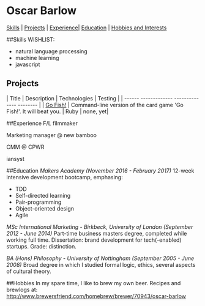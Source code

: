 # Oscar Barlow
[Skills](##Skills) | [Projects](##Projects) | [Experience](##Experience)| [Education](##Education) | [Hobbies and Interests](##Hobbies)

##Skills
WISHLIST:
* natural language processing
* machine learning
* javascript

## Projects
| Title | Description | Technologies | Testing |
| ------ ------------- -------------- -------- |
| [Go Fish!](https://github.com/oscar-barlow/go-fish) | Command-line version of the card game 'Go Fish!'. It will beat you. | Ruby | none, yet|

##Experience
F/L filmmaker

Marketing manager @ new bamboo

CMM @ CPWR

iansyst

##Education
*Makers Academy (November 2016 - February 2017)*
12-week intensive development bootcamp, emphasing:

* TDD
* Self-directed learning
* Pair-programming
* Object-oriented design
* Agile

*MSc International Marketing - Birkbeck, University of London (September 2012 - June 2014)*
Part-time business masters degree, completed while working full time. Dissertation: brand development for tech(-enabled) startups. Grade: distinction.

*BA (Hons) Philosophy - University of Nottingham (September 2005 - June 2008)*
Broad degree in which I studied formal logic, ethics, several aspects of cultural theory.

##Hobbies
In my spare time, I like to brew my own beer. Recipes and brewlogs at: http://www.brewersfriend.com/homebrew/brewer/70943/oscar-barlow
